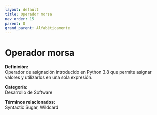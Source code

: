 ```yaml
---
layout: default
title: Operador morsa
nav_order: 15
parent: O
grand_parent: Alfabéticamente
---
```


# Operador morsa

**Definición:**  
Operador de asignación introducido en Python 3.8 que permite asignar valores y utilizarlos en una sola expresión.

**Categoría:**  
Desarrollo de Software  

  


**Términos relacionados:**  
Syntactic Sugar, Wildcard
